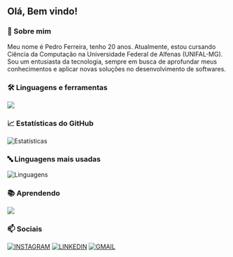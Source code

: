 ## Olá, Bem vindo!

### 🚀 Sobre mim
Meu nome é Pedro Ferreira, tenho 20 anos. Atualmente, estou cursando Ciência da Computação na Universidade Federal de Alfenas (UNIFAL-MG).
Sou um entusiasta da tecnologia, sempre em busca de aprofundar meus conhecimentos e aplicar novas soluções no desenvolvimento de softwares.

### 🛠️ Linguagens e ferramentas
<img src="https://skillicons.dev/icons?i=cs,js,html,css,linux,ps" />

### 📈 Estatísticas do GitHub
![Estatísticas](https://github-readme-stats.vercel.app/api?username=PedroFerreira5&show_icons=true&theme=tokyonight)

### 🔤 Linguagens mais usadas
![Linguagens](https://github-readme-stats.vercel.app/api/top-langs/?username=PedroFerreira5&layout=compact&theme=tokyonight)



### 📚 Aprendendo
<img src="https://skillicons.dev/icons?i=cpp,py,java" />

### 📫 Sociais
[![INSTAGRAM](https://skillicons.dev/icons?i=instagram)](https://www.instagram.com/pedroferreirap_/)
[![LINKEDIN](https://go-skill-icons.vercel.app/api/icons?i=linkedin)](https://www.linkedin.com/in/pedro-ferreira-prado-694251273/)
[![GMAIL](https://skillicons.dev/icons?i=gmail)](mailto:pedroferreirap05@gmail.com)
